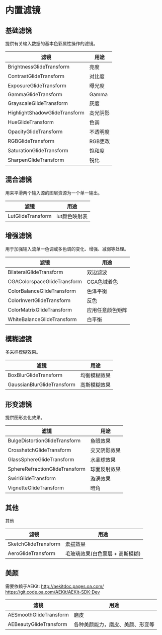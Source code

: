 # 内置滤镜

## 基础滤镜

提供有关输入数据的基本色彩属性操作的滤镜。

| 滤镜                          | 用途     |
| ----------------------------- | -------- |
| BrightnessGlideTransform      | 亮度     |
| ContrastGlideTransform        | 对比度   |
| ExposureGlideTransform        | 曝光度   |
| GammaGlideTransform           | Gamma    |
| GrayscaleGlideTransform       | 灰度     |
| HighlightShadowGlideTransform | 高光阴影 |
| HueGlideTransform             | 色调     |
| OpacityGlideTransform         | 不透明度 |
| RGBGlideTransform             | RGB更改  |
| SaturationGlideTransform      | 饱和度   |
| SharpenGlideTransform         | 锐化     |

## 混合滤镜

用来平滑两个输入源的图层资源为一个单一输出。

| 滤镜              | 用途          |
| ----------------- | ------------- |
| LutGlideTransform | lut颜色映射表 |

## 增强滤镜

用于加强输入流单一色调或多色调的变化、增强、减弱等处理。

| 滤镜                        | 用途             |
| --------------------------- | ---------------- |
| BilateralGlideTransform     | 双边滤波         |
| CGAColorspaceGlideTransform | CGA色域着色      |
| ColorBalanceGlideTransform  | 色泽平衡         |
| ColorInvertGlideTransform   | 反色             |
| ColorMatrixGlideTransform   | 应用任意颜色矩阵 |
| WhiteBalanceGlideTransform  | 白平衡           |

## 模糊滤镜

多采样模糊效果。

| 滤镜                       | 用途         |
| -------------------------- | ------------ |
| BoxBlurGlideTransform      | 均衡模糊效果 |
| GaussianBlurGlideTransform | 高斯模糊效果 |

## 形变滤镜

提供图形变化效果。

| 滤镜                           | 用途         |
| ------------------------------ | ------------ |
| BulgeDistortionGlideTransform  | 鱼眼效果     |
| CrosshatchGlideTransform       | 交叉阴影效果 |
| GlassSphereGlideTransform      | 水晶球效果   |
| SphereRefractionGlideTransform | 球面反射效果 |
| SwirlGlideTransform            | 漩涡效果     |
| VignetteGlideTransform         | 暗角         |

## 其他

其他

| 滤镜                 | 用途                            |
| -------------------- | ------------------------------- |
| SketchGlideTransform | 素描效果                        |
| AeroGlideTransform   | 毛玻璃效果(白色蒙层 + 高斯模糊) |

## 美颜

需要依赖于AEKit:
http://aekitdoc.pages.oa.com/
https://git.code.oa.com/AEKit/AEKit-SDK-Dev

| 滤镜                   | 用途                             |
| ---------------------- | -------------------------------- |
| AESmoothGlideTransform | 磨皮                             |
| AEBeautyGlideTransform | 各种美颜能力，磨皮、美颜、形变等 |


